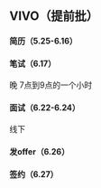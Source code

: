 ## VIVO（提前批）

#### 简历（5.25-6.16）

#### 笔试（6.17）

晚  7点到9点的一个小时

#### 面试（6.22-6.24）

线下

#### 发offer（6.26）

#### 签约（6.27）

